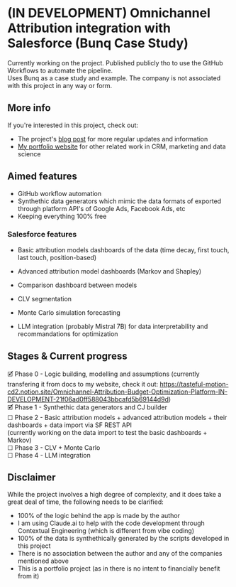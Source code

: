 # (IN DEVELOPMENT) Omnichannel Attribution integration with Salesforce (Bunq Case Study) 

Currently working on the project. Published publicly tho to use the GitHub Workflows to automate the pipeline.<br>
Uses Bunq as a case study and example. The company is not associated with this project in any way or form. 

## More info
If you're interested in this project, check out:
- The project's [blog post](https://alex-constantinescu.netlify.app/portfolio/2024-01-15-omnichannel-attribution/?utm_source=github&utm_medium=referral&utm_campaign=github_omnichannel_attribution_project_2025&utm_term=Github&utm_content=post_link) for more regular updates and information
- [My portfolio website](https://alex-constantinescu.netlify.app/?utm_source=github&utm_medium=referral&utm_campaign=github_profile_2025&utm_term=Github&utm_content=profile_link) for other related work in CRM, marketing and data science

## Aimed features
- GitHub workflow automation
- Synthethic data generators which mimic the data formats of exported through platform API's of Google Ads, Facebook Ads, etc
- Keeping everything 100% free

### Salesforce features
- Basic attribution models dashboards of the data (time decay, first touch, last touch, position-based)
- Advanced attribution model dashboards (Markov and Shapley)
- Comparison dashboard between models

- CLV segmentation
- Monte Carlo simulation forecasting
- LLM integration (probably Mistral 7B) for data interpretability and recommandations for optimization

## Stages & Current progress
🗹 Phase 0 - Logic building, modelling and assumptions (currently transfering it from docs to my website, check it out: https://tasteful-motion-cd2.notion.site/Omnichannel-Attribution-Budget-Optimization-Platform-IN-DEVELOPMENT-21f06ad0ff588043bbcafd5b69144d9d)<br> 
🗹 Phase 1 - Synthethic data generators and CJ builder<br>
☐ Phase 2 - Basic attribution models + advanced attribution models + their dashboards + data import via SF REST API<br>
            (currently working on the data import to test the basic dashboards + Markov)<br>
☐ Phase 3 - CLV + Monte Carlo<br>
☐ Phase 4 - LLM integration<br>

## Disclaimer
While the project involves a high degree of complexity, and it does take a great deal of time, the following needs to be clarified:
- 100% of the logic behind the app is made by the author
- I am using Claude.ai to help with the code development through Contextual Engineering (which is different from vibe coding)
- 100% of the data is synthethically generated by the scripts developed in this project
- There is no association between the author and any of the companies mentioned above
- This is a portfolio project (as in there is no intent to financially benefit from it)
